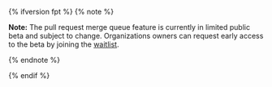 {% ifversion fpt %}
{% note %}

**Note:** The pull request merge queue feature is currently in limited public beta and subject to change. Organizations owners can request early access to the beta by joining the [waitlist](https://github.com/features/merge-queue/signup).

{% endnote %}

{% endif %}
